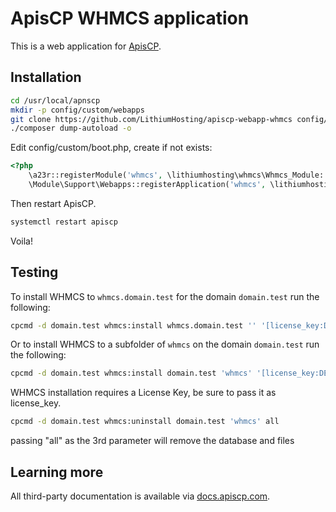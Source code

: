 # ApisCP WHMCS application

This is a web application for [ApisCP](https://apiscp.com).

## Installation

```bash
cd /usr/local/apnscp
mkdir -p config/custom/webapps
git clone https://github.com/LithiumHosting/apiscp-webapp-whmcs config/custom/webapps/whmcs
./composer dump-autoload -o
```
Edit config/custom/boot.php, create if not exists:

```php
<?php
	\a23r::registerModule('whmcs', \lithiumhosting\whmcs\Whmcs_Module::class);
	\Module\Support\Webapps::registerApplication('whmcs', \lithiumhosting\whmcs\Handler::class);
```

Then restart ApisCP.

```bash
systemctl restart apiscp
```

Voila!

## Testing
To install WHMCS to `whmcs.domain.test` for the domain `domain.test` run the following:
```bash
cpcmd -d domain.test whmcs:install whmcs.domain.test '' '[license_key:DEV123XYZ]'
```
Or to install WHMCS to a subfolder of `whmcs` on the domain `domain.test` run the following:
```bash
cpcmd -d domain.test whmcs:install domain.test 'whmcs' '[license_key:DEV123XYZ]'
```
WHMCS installation requires a License Key, be sure to pass it as license_key.

```bash
cpcmd -d domain.test whmcs:uninstall domain.test 'whmcs' all
```
passing "all" as the 3rd parameter will remove the database and files

## Learning more
All third-party documentation is available via [docs.apiscp.com](https://docs.apiscp.com/admin/webapps/Custom/).
